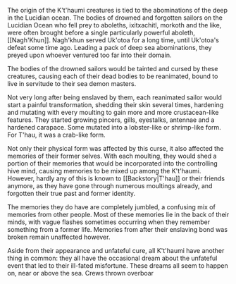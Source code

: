 The origin of the K't'haumi creatures is tied to the abominations of the deep in the Lucidian ocean. The bodies of drowned and forgotten sailors on the Lucidian Ocean who fell prey to aboleths, ixitxachitl, morkoth and the like, were often brought before a single particularly powerful aboleth, [[Nagh'Khun]]. Nagh'khun served Uk'otoa for a long time, until Uk'otoa's defeat some time ago. Leading a pack of deep sea abominations, they preyed upon whoever ventured too far into their domain.

The bodies of the drowned sailors would be tainted and cursed by these creatures, causing each of their dead bodies to be reanimated, bound to live in servitude to their sea demon masters.

Not very long after being enslaved by them, each reanimated sailor would start a painful transformation, shedding their skin several times, hardening and mutating with every moulting to gain more and more crustacean-like features. They started growing pincers, gills, eyestalks, antennae and a hardened carapace. Some mutated into a lobster-like or shrimp-like form. For T'hau, it was a crab-like form. 

Not only their physical form was affected by this curse, it also affected the memories of their former selves. With each moulting, they would shed a portion of their memories that would be incorporated into the controlling hive mind, causing memories to be mixed up among the K't'haumi. However, hardly any of this is known to [[Backstory|T'hau]] or their friends anymore, as they have gone through numerous moultings already, and forgotten their true past and former identity. 

The memories they do have are completely jumbled, a confusing mix of memories from other people. Most of these memories lie in the back of their minds, with vague flashes sometimes occurring when they remember something from a former life. Memories from after their enslaving bond was broken remain unaffected however.

Aside from their appearance and unfateful cure, all K't'haumi have another thing in common: they all have the occasional dream about the unfateful event that led to their ill-fated misfortune. These dreams all seem to happen on, near or above the sea. Crews  thrown overboar